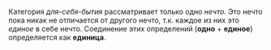 Категория *для-себя-бытия* рассматривает только одно *нечто*. Это нечто пока никак не отличается от другого нечто, т.к. каждое из них это *единое* в себе нечто. Соединение этих определений
(**одно** + **единое**) определяется как **единица**.
